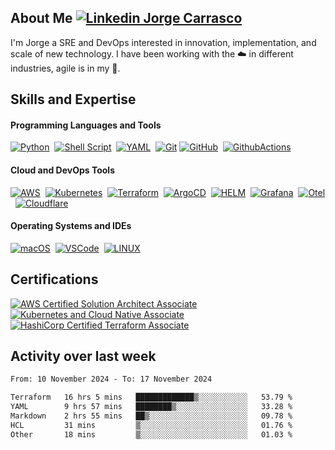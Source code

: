 ## About Me [![Linkedin Jorge Carrasco](https://img.shields.io/badge/-Jorge-blue?style=flat&logo=Linkedin&logoColor=white&link=https://www.linkedin.com/in/jorgeacarrasco/)](https://www.linkedin.com/in/jorgeacarrasco/)

I'm Jorge a SRE and DevOps interested in innovation, implementation, and scale of new technology. I have been working with the :cloud: in different industries, agile is in my :dna:.

## Skills and Expertise

#### Programming Languages and Tools
[![Python](https://img.shields.io/badge/Python-3776AB.svg?&style=flat&logo=python&logoColor=white&link=https://www.python.org/)](https://www.python.org/)&nbsp;
[![Shell Script](https://img.shields.io/badge/shell_script-%23121011.svg?style=flat&logo=gnu-bash&logoColor=white&link=https://en.wikipedia.org/wiki/Shell_script)](https://en.wikipedia.org/wiki/Shell_script)&nbsp;
[![YAML](https://img.shields.io/badge/yaml-ffffff.svg?style=flat&logo=yaml&logoColor=151515&link=https://www.redhat.com/en/topics/automation/what-is-yaml)](https://www.redhat.com/en/topics/automation/what-is-yaml)&nbsp;
[![Git](https://img.shields.io/badge/git-%23F05033.svg?style=flat&logo=git&logoColor=white&link=https://git-scm.com/)](https://git-scm.com/)
[![GitHub](https://img.shields.io/badge/Github-%23121011.svg?&style=flat&logo=github&logoColor=white&link=https://github.com/)](https://github.com/)&nbsp;
[![GithubActions](https://img.shields.io/badge/Github%20Actions-23121011.svg?&style=flat&logo=github-actions&logoColor=white&link=https://github.com/features/actions)](https://github.com/features/actions)&nbsp;

#### Cloud and DevOps Tools
[![AWS](https://img.shields.io/badge/AWS-%23FF9900.svg?style=flat&logo=amazon-aws&logoColor=white&link=https://aws.amazon.com/)](https://aws.amazon.com/)&nbsp;
[![Kubernetes](https://img.shields.io/badge/Kubernetes-326CE5.svg?&style=flat&logo=kubernetes&logoColor=white&link=https://kubernetes.io/)](https://kubernetes.io/)&nbsp;
[![Terraform](https://img.shields.io/badge/Terraform-9400d3.svg?&style=flat&logo=terraform&logoColor=white&link=https://www.terraform.io/)](https://www.terraform.io/)&nbsp;
[![ArgoCD](https://img.shields.io/badge/ArgoCD-3CB371.svg?&style=flat&logo=argo&logoColor=white&link=https://argoproj.github.io)](https://argoproj.github.io)&nbsp;
[![HELM](https://img.shields.io/badge/helm-%23ffffff.svg?style=flat&logo=helm&logoColor=151515&link=https://www.redhat.com/en/topics/automation/what-is-yaml)](https://www.redhat.com/en/topics/automation/what-is-yaml)&nbsp;
[![Grafana](https://img.shields.io/badge/Grafana-%23F46800.svg?style=flat&logo=grafana&logoColor=white&link=https://grafana.com/)](https://grafana.com/)&nbsp;
[![Otel](https://img.shields.io/badge/OpenTelemetry-2088FF.svg?&style=flat&logo=opentelemetry&logoColor=white&link=https://opentelemetry.io/)](https://opentelemetry.io/)&nbsp;
[![Cloudflare](https://img.shields.io/badge/Cloudflare-F38020?style=flat&logo=Cloudflare&logoColor=white&link=https://www.cloudflare.com/)](https://www.cloudflare.com/)

#### Operating Systems and IDEs
[![macOS](https://img.shields.io/badge/macOS-ffffff?style=flat&logo=macos&logoColor=151515&link=https://www.apple.com/macos)](https://www.apple.com/macos)&nbsp;
[![VSCode](https://img.shields.io/badge/VSCode-007ACC.svg?&style=flat&logo=visual-studio-code&link=https://code.visualstudio.com/)](https://code.visualstudio.com/)&nbsp;
[![LINUX](https://img.shields.io/badge/Linux-FCC624?style=flat&logo=linux&logoColor=black&link=https://www.linuxfoundation.org/)](https://www.linuxfoundation.org/)&nbsp;

## Certifications

[![AWS Certified Solution Architect Associate](https://img.shields.io/badge/AWS%20Certified%20Solution%20Architect%20Associate-232F3E.svg?&style=flat&logo=amazon-aws&logoColor=white&link=https://www.credly.com/badges/903ab78c-1030-459e-a2d3-61592471d050)](https://www.credly.com/badges/903ab78c-1030-459e-a2d3-61592471d050)
[![Kubernetes and Cloud Native Associate](https://img.shields.io/badge/Kubernetes%20and%20Cloud%20Native%20Associate-326CE5.svg?&style=flat&logo=kubernetes&logoColor=white&link=https://www.credly.com/badges/5c8b131c-ddbe-4e9b-be9d-c64f2a94f150)](https://www.credly.com/badges/5c8b131c-ddbe-4e9b-be9d-c64f2a94f150) 
[![HashiCorp Certified Terraform Associate](https://img.shields.io/badge/HashiCorp%20Certified%20Terraform%20Associate-9400d3.svg?&style=flat&logo=terraform&logoColor=white&link=https://www.credly.com/badges/bd237211-163b-470b-a72f-ab8ace7d40fb/)](https://www.credly.com/badges/bd237211-163b-470b-a72f-ab8ace7d40fb)&nbsp;&nbsp;


## Activity over last week

<!--START_SECTION:waka-->

```txt
From: 10 November 2024 - To: 17 November 2024

Terraform   16 hrs 5 mins   █████████████▒░░░░░░░░░░░   53.79 %
YAML        9 hrs 57 mins   ████████▒░░░░░░░░░░░░░░░░   33.28 %
Markdown    2 hrs 55 mins   ██▒░░░░░░░░░░░░░░░░░░░░░░   09.78 %
HCL         31 mins         ▒░░░░░░░░░░░░░░░░░░░░░░░░   01.76 %
Other       18 mins         ▒░░░░░░░░░░░░░░░░░░░░░░░░   01.03 %
```

<!--END_SECTION:waka-->
